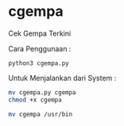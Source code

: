 # cgempa
Cek Gempa Terkini

Cara Penggunaan :

```python3 cgempa.py```

Untuk Menjalankan dari System :

```sh
mv cgempa.py cgempa
chmod +x cgempa

mv cgempa /usr/bin
